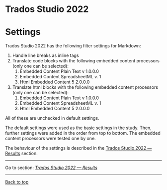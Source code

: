 Trados Studio 2022
===

# Settings

Trados Studio 2022 has the following filter settings for Markdown:
1. Handle line breaks as inline tags
2. Translate code blocks with the following embedded content processors (only one can be selected):
	1. Embedded Content Plain Text v 1.0.0.0
	2. Embedded Content SpreadsheetML v. 1
	3. Html Embedded Content 5 2.0.0.0
3. Translate html blocks with the following embedded content processors (only one can be selected):
	1. Embedded Content Plain Text v 1.0.0.0
	2. Embedded Content SpreadsheetML v. 1
	3. Html Embedded Content 5 2.0.0.0

All of these are unchecked in default settings.

The default settings were used as the basic settings in the study. Then, further settings were added in the order from top to bottom. The embedded content processors were tested one by one.

The behaviour of the settings is described in the [Trados Studio 2022 — Results](trados-02-results.md) section.

---

Go to section: [*Trados Studio 2022 — Results*](trados-02-results.md) 

---

[Back to top](#settings)